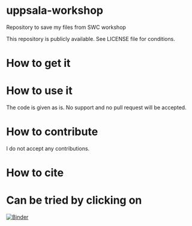 # uppsala-workshop
Repository to save my files from SWC workshop

This repository is publicly available. See LICENSE file for conditions.

# How to get it

# How to use it

The code is given as is. No support and no pull request will be accepted.

# How to contribute

I do not accept any contributions.

# How to cite

# Can be tried by clicking on 
[![Binder](https://mybinder.org/badge.svg)](https://mybinder.org/v2/gh/CarstenKost/uppsala-workshop-CK/master?urlpath=rstudio)
